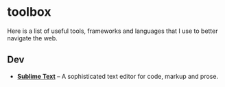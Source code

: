# toolbox

Here is a list of useful tools, frameworks and languages that I use to better navigate the web. 

## Dev

- **[Sublime Text](https://www.sublimetext.com/)** – A sophisticated text editor for code, markup and prose.